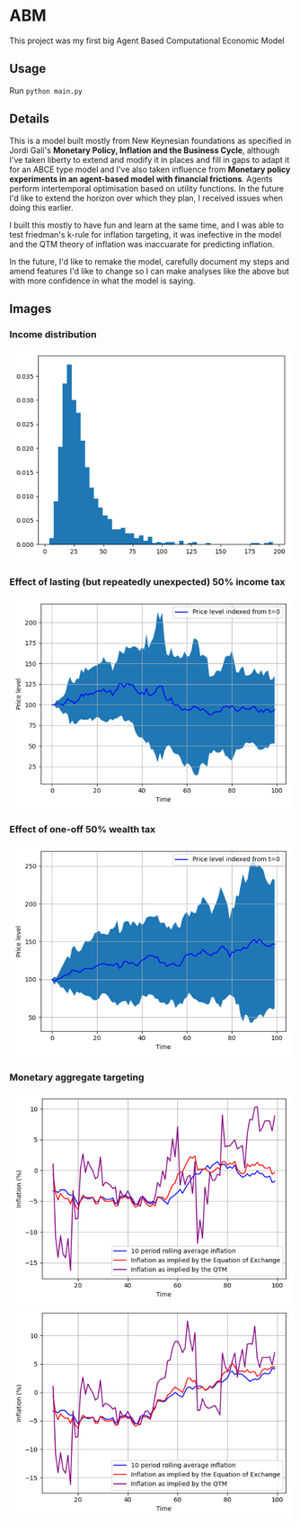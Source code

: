 # ABM
This project was my first big Agent Based Computational Economic Model 
## Usage
Run `python main.py`
## Details
This is a model built mostly from New Keynesian foundations as specified in Jordi Galí's **Monetary Policy, Inflation and the Business Cycle**,
although I've taken liberty to extend and modify it in places and fill in gaps to adapt it for an ABCE type model and I've also taken influence from **Monetary policy experiments in an agent-based model with financial frictions**. Agents perform intertemporal optimisation based on utility functions.
In the future I'd like to extend the horizon over which they plan, I received issues when doing this earlier.

I built this mostly to have fun and learn at the same time, and I was able to test friedman's k-rule for inflation targeting, it was inefective in the model and
the QTM theory of inflation was inaccuarate for predicting inflation.

In the future, I'd like to remake the model, carefully document my steps and amend features I'd like to change so I can make analyses like the above but with
more confidence in what the model is saying.
## Images
### Income distribution 
![](images/1.%20variable-income/incomes.png)
### Effect of lasting (but repeatedly unexpected) 50% income tax
![](images/2.%20variable%20prices/effect%20of%20lasting%20(but%20repeatedly%20unexpected)%2050%25%20income%20tax%20from%20t%3D50%20.png)
### Effect of one-off 50% wealth tax
![](images/2.%20variable%20prices/effect%20of%20one-off%2050%25%20wealth%20tax%20at%20t%3D50.png)
### Monetary aggregate targeting
![](images/3.%20monetary%20aggregate%20targering/monetary%20aggregate%20targeting%201.png)
![](images/3.%20monetary%20aggregate%20targering/monetary%20aggregate%20targeting%202.png)
